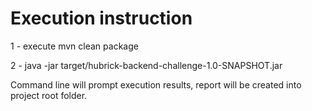 # Execution instruction

1 - execute mvn clean package

2 - java -jar target/hubrick-backend-challenge-1.0-SNAPSHOT.jar

Command line will prompt execution results, report will be created into project root folder.